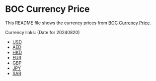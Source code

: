 # BOC Currency Price

This README file shows the currency prices from [BOC Currency Price](https://www.boc.cn/sourcedb/whpj/).

Currency links: (Date for 20240820)

- [USD](https://bocurrencyprice.techina.science/BOC_CURRENCY_PRICE/USD/20240820.json)
- [AED](https://bocurrencyprice.techina.science/BOC_CURRENCY_PRICE/AED/20240820.json)
- [HKD](https://bocurrencyprice.techina.science/BOC_CURRENCY_PRICE/HKD/20240820.json)
- [EUR](https://bocurrencyprice.techina.science/BOC_CURRENCY_PRICE/EUR/20240820.json)
- [GBP](https://bocurrencyprice.techina.science/BOC_CURRENCY_PRICE/GBP/20240820.json)
- [JPY](https://bocurrencyprice.techina.science/BOC_CURRENCY_PRICE/JPY/20240820.json)
- [SAR](https://bocurrencyprice.techina.science/BOC_CURRENCY_PRICE/SAR/20240820.json)
